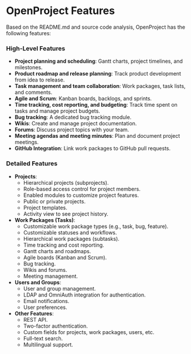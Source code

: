 # OpenProject Features

Based on the README.md and source code analysis, OpenProject has the following features:

### High-Level Features

*   **Project planning and scheduling**: Gantt charts, project timelines, and milestones.
*   **Product roadmap and release planning**: Track product development from idea to release.
*   **Task management and team collaboration**: Work packages, task lists, and comments.
*   **Agile and Scrum**: Kanban boards, backlogs, and sprints.
*   **Time tracking, cost reporting, and budgeting**: Track time spent on tasks and manage project budgets.
*   **Bug tracking**: A dedicated bug tracking module.
*   **Wikis**: Create and manage project documentation.
*   **Forums**: Discuss project topics with your team.
*   **Meeting agendas and meeting minutes**: Plan and document project meetings.
*   **GitHub Integration**: Link work packages to GitHub pull requests.

### Detailed Features

*   **Projects**:
    *   Hierarchical projects (subprojects).
    *   Role-based access control for project members.
    *   Enabled modules to customize project features.
    *   Public or private projects.
    *   Project templates.
    *   Activity view to see project history.
*   **Work Packages (Tasks)**:
    *   Customizable work package types (e.g., task, bug, feature).
    *   Customizable statuses and workflows.
    *   Hierarchical work packages (subtasks).
    *   Time tracking and cost reporting.
    *   Gantt charts and roadmaps.
    *   Agile boards (Kanban and Scrum).
    *   Bug tracking.
    *   Wikis and forums.
    *   Meeting management.
*   **Users and Groups**:
    *   User and group management.
    *   LDAP and OmniAuth integration for authentication.
    *   Email notifications.
    *   User preferences.
*   **Other Features**:
    *   REST API.
    *   Two-factor authentication.
    *   Custom fields for projects, work packages, users, etc.
    *   Full-text search.
    *   Multilingual support.
